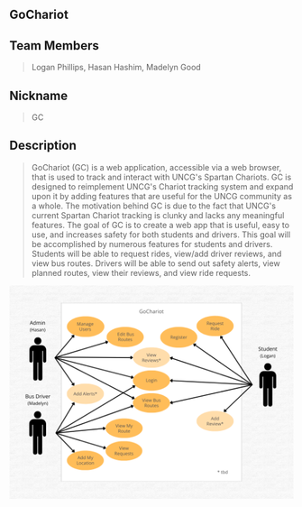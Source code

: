 ## GoChariot

## Team Members
>Logan Phillips, Hasan Hashim, Madelyn Good

## Nickname
>GC

## Description
>GoChariot (GC) is a web application, accessible via a web browser, that is used to track and interact with UNCG's Spartan Chariots.
>GC is designed to reimplement UNCG's Chariot tracking system and expand upon it by adding features that are useful for the UNCG community as a whole.
>The motivation behind GC is due to the fact that UNCG's current Spartan Chariot tracking is clunky and lacks any meaningful features.
>The goal of GC is to create a web app that is useful, easy to use, and increases safety for both students and drivers.
>This goal will be accomplished by numerous features for students and drivers. Students will be able to request rides, view/add driver reviews, and view bus routes. Drivers will be able to send out safety alerts, view planned routes, view their reviews, and view ride requests.



![Use Case Diagram](https://github.com/logashton/GoChariot/blob/main/WMS%20Use%20Case%203.png)


